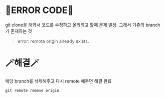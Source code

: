 # 🚨ERROR CODE🚨
git clone을 해와서 코드를 수정하고 올리려고 할때 문제 발생. 그래서 기존의 branch가 존재하는 것
>error: remote origin already exists.

# 🪄해결🪄
해당 branch를 삭제해주고 다시 remote 해주면 해결 완료
```
git remote remove origin
```

